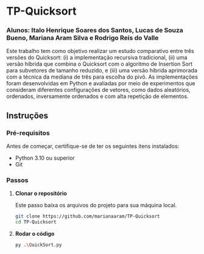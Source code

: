 # TP-Quicksort

### Alunos: Italo Henrique Soares dos Santos, Lucas de Souza Bueno, Mariana Aram Silva e Rodrigo Reis do Valle

Este trabalho tem como objetivo realizar um estudo comparativo entre três versões do Quicksort: (i) a implementação recursiva tradicional, (ii) uma versão híbrida que combina o Quicksort com o algoritmo de Insertion Sort para subvetores de tamanho reduzido, e (iii) uma versão híbrida aprimorada com a técnica da mediana de três para escolha do pivô. As implementações foram desenvolvidas em Python e avaliadas por meio de experimentos que consideram diferentes configurações de vetores, como dados aleatórios, ordenados, inversamente ordenados e com alta repetição de elementos.

## Instruções

### Pré-requisitos

Antes de começar, certifique-se de ter os seguintes itens instalados:

- Python 3.10 ou superior
- Git

### Passos

1. **Clonar o repositório**

   Este passo baixa os arquivos do projeto para sua máquina local.

   ```bash
   git clone https://github.com/marianaaram/TP-Quicksort
   cd TP-Quicksort
   ```

2. **Rodar o código**

   ```bash
   py .\QuickSort.py
   ```
